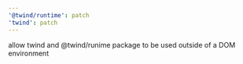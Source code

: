 ```yaml
---
'@twind/runtime': patch
'twind': patch
---
```


allow twind and @twind/runime package to be used outside of a DOM environment
